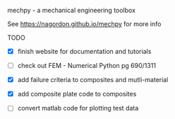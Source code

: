 
mechpy - a mechanical engineering toolbox  

See https://nagordon.github.io/mechpy for more info  

TODO
 * [x] finish website for documentation and tutorials  
 * [ ] check out FEM - Numerical Python pg 690/1311  
 * [x] add failure criteria to composites and mutli-material  
 * [x] add composite plate code to composites  
 * [ ] convert matlab code for plotting test data  

